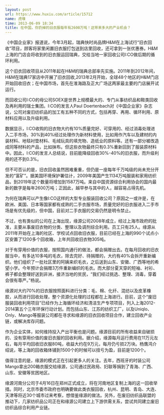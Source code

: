 ```yaml
---
layout: post
url: https://www.huxiu.com/article/15712
name: 虎嗅
time: 2013-06-09 18:34
title: 在中国，你扔掉的旧衣服每年有2600万吨！这带来多大的产业机会？
---
```

《中国企业家》报道说，今年3月起，瑞典快时尚品牌H&M在上海试行“旧衣回收”项目，顾客将家里闲置旧衣服打包送到店里回收，还可拿到一张优惠券。H&M上海的门店会将收到的旧衣服运回瑞典，交给当地一家回收公司I:CO做后期的循环利用。

这个旧衣回收项目从2011年起在H&M的瑞典总部率先实施。2011年到2012年间，H&M在瑞典17家店中开展了旧衣回收,2013年2月开始，全球48个地区的H&M门店开始回收旧衣；在中国市场，首先在淮海路及正大广场这两家最主要的门店展开试运行。

而回收公司I:CO的母公司SOEX是世界上规模最大的、专门从事纺织品和鞋类回收及再利用的瑞士集团。I:CO的发言人Paul Doertenbach对《中国企业家》杂志说，公司对废旧纺织品的加工有五种不同的方式，包括再穿、再用、循环利用、原材料应用以及升级利用。

数据显示，I:CO收购的旧衣物大约有10%质量完好、可穿用的、经过消毒处理进入二手市场，30%到40%经过处理作为新材料使用，比如用作汽车以及建材的内装材料、地毯衬垫材料、毛绒玩具的填充物、造纸业的原料等。还有一部分被改造成同等材料的产品，比如抹布。但这些衣物最终只有0.3%重新回到了服装原材料中。因此，I:CO的发言人总结说，目前能降级回收30%-40%的旧衣服，而升级利用的还不到0.3%。

但不可否认的是，旧衣回收虽然困难重重，但仍是一座每年千万吨级的尚未充分开发的“富矿”。据美国环境保护署估计，2009年美国产生1134万吨服装和家用纺织品，到2019年这个数量将增加到1587万吨。来自中国资源综合利用协会的国内最新的数字是每年2600万吨；正因此，越早参与其中的人，越容易占得先机。

为何在瑞典可以产生像I:CO这样的大型专业服装回收公司？原因之一或许是，在欧洲、美国、日本等国家都有成熟的二手衣服市场，质量完好的旧衣服进入二手市场是有优先级的，但中国，目前对二手衣服的交易仍然是明令禁止。

不过，也有类似的公司在上海出现，缘源公司2008年成立，经过上海市政府的批准，主要从事废旧衣物的分类、整理以及调剂综合利用。员工只有25人。缘源从2011年开始在上海的社区、学校试点回收旧衣服，目前已经在上海的990个试点小区安置了1200多个回收箱，上年共回收旧衣物305吨。

对于有穿用价值的衣服，按照国内通行的做法，都会捐赠出去。在每月回收的旧衣服当中，有多达10多吨的毛衣，除去完好、待捐赠的，大约有40%会拆开重新编织。他们组织了一批社区里的阿姨来织毛衣，之后送到山东、安徽、广西等地的希望小学。今年预计会捐赠3万件重新编织的毛衣。而大部分夏天穿的短袖、衬衫、裤子都会整理好送到非洲，接济当地的贫民，“我们经过挑选、整理、消毒，穿着会很有尊严。”杨说。

缘源对大约70%的旧衣服按照面料进行分类：毛、棉、化纤、混纺以及皮革橡胶，从而进行回收处理，整个资源化处理的过程都在上海进行。目前，这个“废旧服装回收利用项目”已经作为上海循环经济和清洁生产专项项目，列入上海2012-2014第五个三年环保行动计划。而包括山东、江苏的纺织工厂，以及Uniqlo、Only、Mango等服装公司都在寻求和缘源的旧衣回收项目合作，建立回收产业链，或解决库存问题。

作为企业实体，如何维持投入产出平衡也是问题。缘源目前的所有收益来自破损的、没有穿用价值的废旧衣服的回收利用。据介绍，缘源每月运行费用在11万元左右，每月平均回收旧衣服80吨，收益大约在9万元，每月仍亏损2万块。杨膺鸿介绍说，等上海的回收箱体铺到1500个的时候可以扭亏为盈，目前是1200个。

值得注意的是，缘源的模式正在引起更多人的关注。去年，西班牙的时装公司Mango拿出200箱衣服交给缘源，公司通过民政局、妇联等捐到了青海、广西、山东、安徽等贫困地区。

缘源河南分公司于4月16日在郑州正式成立，将在河南地区复制上海的这一回收举措。同时，北京市委市政府也明确要做此类衣服回收，杭州、昆明、青岛、大连、天津等将近30个城市过来考察，想借鉴缘源的做法。另外，在废旧纺织品联盟的推动下，几家纺织品公司正在和缘源公司建立上下游供需关系，尝试共同建立废旧纺织品综合利用产业链。

